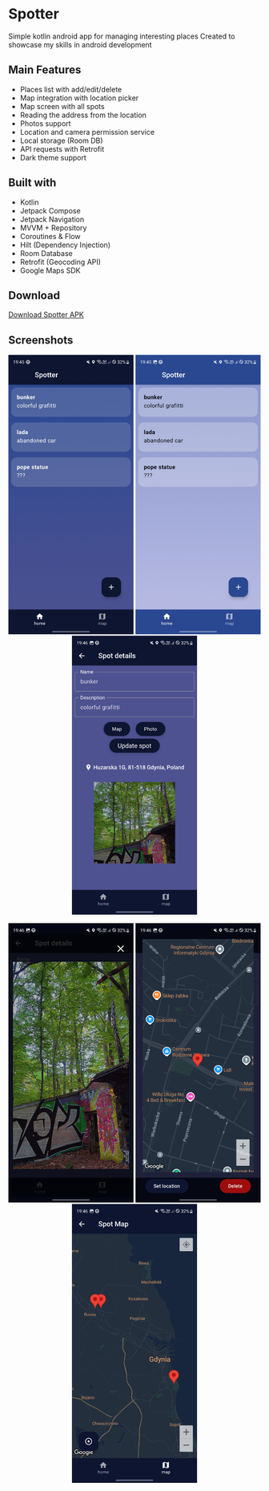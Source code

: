 # Spotter
Simple kotlin android app for managing interesting places
Created to showcase my skills in android development

## Main Features
- Places list with add/edit/delete
- Map integration with location picker
- Map screen with all spots
- Reading the address from the location
- Photos support
- Location and camera permission service
- Local storage (Room DB)
- API requests with Retrofit
- Dark theme support

## Built with
- Kotlin
- Jetpack Compose
- Jetpack Navigation
- MVVM + Repository 
- Coroutines & Flow
- Hilt (Dependency Injection)
- Room Database
- Retrofit (Geocoding API)
- Google Maps SDK

## Download

[Download Spotter APK](https://github.com/komodobear/Spotter-AndroidApp/releases/latest)

## Screenshots
<p align="center">
  <img src="screenshots/screen_1.jpg" alt="Main Screen Dark" width="250"/>
  <img src="screenshots/screen_2.jpg" alt="Main Screen Light" width="250"/>
  <img src="screenshots/screen_3.jpg" alt="Edit Screen" width="250"/>
</p>
<p align="center">
  <img src="screenshots/screen_4.jpg" alt="Photo Preview" width="250"/>
  <img src="screenshots/screen_5.jpg" alt="Setting Location" width="250"/>
  <img src="screenshots/screen_6.jpg" alt="Map Screen" width="250"/>
</p>
